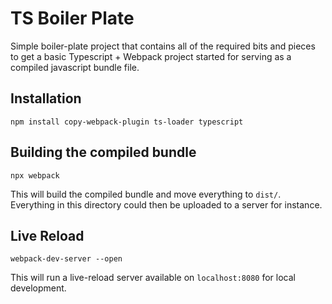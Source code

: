 # TS Boiler Plate

Simple boiler-plate project that contains all of the required bits and pieces to
get a basic Typescript + Webpack project started for serving as a compiled
javascript bundle file.

## Installation

`npm install copy-webpack-plugin ts-loader typescript`

## Building the compiled bundle

`npx webpack`

This will build the compiled bundle and move everything to `dist/`. Everything
in this directory could then be uploaded to a server for instance.

## Live Reload

`webpack-dev-server --open`

This will run a live-reload server available on `localhost:8080` for local
development.
